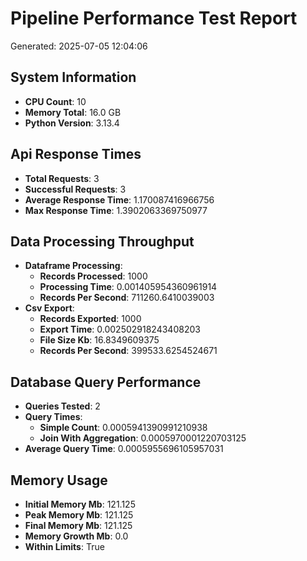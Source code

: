 # Pipeline Performance Test Report

Generated: 2025-07-05 12:04:06

## System Information

- **CPU Count**: 10
- **Memory Total**: 16.0 GB
- **Python Version**: 3.13.4

## Api Response Times

- **Total Requests**: 3
- **Successful Requests**: 3
- **Average Response Time**: 1.170087416966756
- **Max Response Time**: 1.3902063369750977

## Data Processing Throughput

- **Dataframe Processing**:
  - **Records Processed**: 1000
  - **Processing Time**: 0.001405954360961914
  - **Records Per Second**: 711260.6410039003
- **Csv Export**:
  - **Records Exported**: 1000
  - **Export Time**: 0.002502918243408203
  - **File Size Kb**: 16.8349609375
  - **Records Per Second**: 399533.6254524671

## Database Query Performance

- **Queries Tested**: 2
- **Query Times**:
  - **Simple Count**: 0.0005941390991210938
  - **Join With Aggregation**: 0.0005970001220703125
- **Average Query Time**: 0.0005955696105957031

## Memory Usage

- **Initial Memory Mb**: 121.125
- **Peak Memory Mb**: 121.125
- **Final Memory Mb**: 121.125
- **Memory Growth Mb**: 0.0
- **Within Limits**: True

